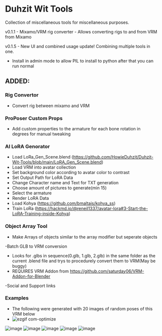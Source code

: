 # Duhzit Wit Tools
Collection of miscellaneous tools for miscellaneous purposes.

v0.1.1 - Mixamo/VRM rig converter - Allows converting rigs to and from VRM from Mixamo

v0.1.5 - New UI and combined usage update!
  Combining multiple tools in one.

* Install in admin mode to allow PIL to install to python after that you can run normal

## ADDED:

### Rig Convertor
  - Convert rig between mixamo and VRM
    
### ProPoser Custom Props
  - Add custom properties to the armature for each bone rotation in degrees for manual tweaking

### AI LoRA Genorator
  - Load LoRa_Gen_Scene.blend (https://github.com/HowieDuhzit/Duhzit-Wit-Tools/blob/main/LoRA_Gen_Scene.blend)
  - Load VRM into avatar collection
  - Set background color according to avatar color to contrast
  - Set Output Path for LoRA Data
  - Change Character name and Text for TXT generation
  - Choose amount of pictures to generate(min 15)
  - Select the armature
  - Render LoRA Data
  - Load Kohya (https://github.com/bmaltais/kohya_ss)
  - Train LoRa (https://hackmd.io/@reneil1337/avatar-lora#3-Start-the-LoRA-Training-inside-Kohya)

### Object Array Tool
  - Make Arrays of objects similar to the array modifier but seperate objects
  
-Batch GLB to VRM conversion
  - Looks for .glbs in sequence(0.glb, 1.glb, 2.glb) in the same folder as the current .blend file and trys to procedurely convert them to VRM(May be buggy)
  - REQUIRES VRM Addon from https://github.com/saturday06/VRM-Addon-for-Blender
  
-Social and Support links

### Examples
  - The following were generated with 20 images of random poses of this VRM below
  - ![ezgif com-optimize](https://github.com/HowieDuhzit/Duhzit-Wit-Tools/assets/127010826/c8d8e447-6d5e-4d74-90e9-f55ced2a42ed)

![image](https://github.com/HowieDuhzit/Duhzit-Wit-Tools/assets/127010826/5d67f6b0-ea45-4d8d-a417-ddea1f5832d6)
![image](https://github.com/HowieDuhzit/Duhzit-Wit-Tools/assets/127010826/cf0e3420-ea7d-4e5f-9593-55300f73a5c2)
![image](https://github.com/HowieDuhzit/Duhzit-Wit-Tools/assets/127010826/ff642e54-9854-4be6-91d7-a470a3f402eb)
![image](https://github.com/HowieDuhzit/Duhzit-Wit-Tools/assets/127010826/7594e8cd-351d-40b0-a913-82b61e09f5c8)
![image](https://github.com/HowieDuhzit/Duhzit-Wit-Tools/assets/127010826/82928d89-cf19-4fb1-ac32-d9d3d79d1765)
